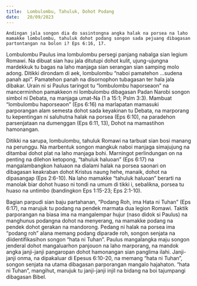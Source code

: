 ```yaml
---
title:  Lombulombu, Tahuluk, Dohot Podang
date:   20/09/2023
---
```


`Andingan jala songon dia do sasintongna angka halak na porsea na laho mamakke lombulombu, tahuluk dohot podang songon sada pejuang dibagasan partontangan na bolon i? Eps 6:16, 17.`

Lombulombu Paulus ima lombulombu persegi panjang nabalga sian legium Romawi. Na dibuat sian hau jala ditutupi dohot kulit, ujung-ujungna mardekkuk tu bagas na laho manjaga sian serangan sian samping molo adong. Ditikki dirondam di aek, lombulombu “naboi pamatehon …sudena panah api”. Pamatehon panah na disornophon tubagasan ter hala jala dibakar. Urain ni si Paulus taringot tu “lombulombu haporseaon” na mancerminhon pamakkeon ni lombulombu dibagasan Padan Narobi songon simbol ni Debata, na manjaga umat-Na (1 a 15:1; Pslm 3:3). Mambuat “lombulombu haporseaon” (Eps 6:16) na marlapatan mamasuki parporangan alam semesta dohot sada keyakinan tu Debata, na marporang tu kepentingan ni saluhutna halak na porsea (Eps 6:10), na paradehon parsenjataan na dumenggan (Eps 6:11, 13), Dohot na mamastihon hamonangan.

Ditikki na sarupa, lombulombu, tahuluk Romawi na tarbuat sian bosi manang na perunggu. Na marbentuk songon mangkuk naboi manjaga simajujung na ditambai dohot plat na laho manjaga bohi. Marningot perlindungan on na penting na dilehon ketopong, “tahuluk haluoan” (Eps 6:17) na mangalambangkon haluaon na dialami halak na porsea saonari on dibagasan keakraban dohot Kristus naung hehe, manaik, dohot na dipasangap (Eps 2:6-10). Na laho mamakke “tahuluk haluoan” berarti na manolak biar dohot huaso ni tondi na umum di tikki i, sebalikna, porsea tu huaso na untimbo (bandingkon Eps 1:15-23; Eps 2:1-10).

Bagian parpudi sian baju partahanan, “Podang Roh, ima Hata ni Tuhan” (Eps 6:17), na marujuk  tu podang na pendek marmata dua legion Romawi. Taktik parporangan na biasa ima na mangalempar hujur (naso didok si Paulus) na manghunus podangna dohot na menyerang, na mamakke  podang  na pendek dohot gerakan na mandorong. Pedang ni halak na porsea ima “podang roh” alana memang podang diparade roh, songon senjata na diidentifikasihon songon “hata ni Tuhan”. Paulus mangalangka maju songon jenderal dohot mangaluarhon panjouon na laho marporang, na mandok  angka janji-janji pangaropan dohot hamonangan sian panglima ilahi. Janji-janji onma, na dipakaluar di Epesus 6:10-20, na memang “hata ni Tuhan”, songon senjata na utama dibagasan parporangan  mangalo hajahaton. “hata ni Tuhan”, mangihut, marujuk tu janji-janji injil na bidang  na boi tajumpangi dibagasan Bibel.